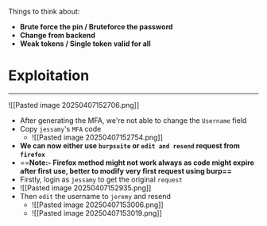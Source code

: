 Things to think about:
- **Brute force the pin / Bruteforce the password**
- **Change from backend**
- **Weak tokens / Single token valid for all**

# Exploitation
---
![[Pasted image 20250407152706.png]]
- After generating the MFA, we're not able to change the `Username` field
- Copy `jessamy`'s `MFA` code
	- ![[Pasted image 20250407152754.png]]
- **We can now either use `burpsuite` or `edit and resend` request from `firefox`**
- ==**Note:- Firefox method might not work always as code might expire after first use, better to modify very first request using burp==**
- Firstly, login as `jessamy` to get the original `request`
- ![[Pasted image 20250407152935.png]]
- Then `edit` the username to `jeremy` and resend
	- ![[Pasted image 20250407153006.png]]
	- ![[Pasted image 20250407153019.png]]

